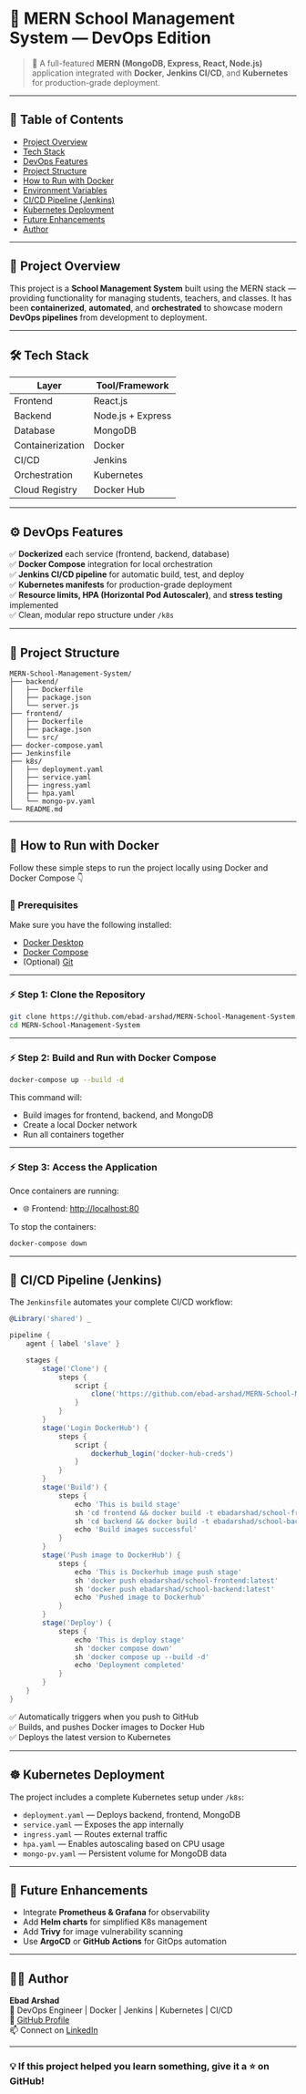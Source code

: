 # 🏫 MERN School Management System — DevOps Edition

> 🚀 A full-featured **MERN (MongoDB, Express, React, Node.js)** application integrated with **Docker**, **Jenkins CI/CD**, and **Kubernetes** for production-grade deployment.

---

## 📘 Table of Contents
- [Project Overview](#project-overview)
- [Tech Stack](#tech-stack)
- [DevOps Features](#devops-features)
- [Project Structure](#project-structure)
- [How to Run with Docker](#how-to-run-with-docker)
- [Environment Variables](#environment-variables)
- [CI/CD Pipeline (Jenkins)](#cicd-pipeline-jenkins)
- [Kubernetes Deployment](#kubernetes-deployment)
- [Future Enhancements](#future-enhancements)
- [Author](#author)

---

## 🧩 Project Overview

This project is a **School Management System** built using the MERN stack — providing functionality for managing students, teachers, and classes.
It has been **containerized**, **automated**, and **orchestrated** to showcase modern **DevOps pipelines** from development to deployment.

---

## 🛠 Tech Stack

| Layer | Tool/Framework |
|-------|----------------|
| Frontend | React.js |
| Backend | Node.js + Express |
| Database | MongoDB |
| Containerization | Docker |
| CI/CD | Jenkins |
| Orchestration | Kubernetes |
| Cloud Registry | Docker Hub |

---

## ⚙️ DevOps Features

✅ **Dockerized** each service (frontend, backend, database)  
✅ **Docker Compose** integration for local orchestration  
✅ **Jenkins CI/CD pipeline** for automatic build, test, and deploy  
✅ **Kubernetes manifests** for production-grade deployment  
✅ **Resource limits, HPA (Horizontal Pod Autoscaler)**, and **stress testing** implemented  
✅ Clean, modular repo structure under `/k8s`  

---

## 📁 Project Structure

```
MERN-School-Management-System/
├── backend/
│   ├── Dockerfile
│   ├── package.json
│   └── server.js
├── frontend/
│   ├── Dockerfile
│   ├── package.json
│   └── src/
├── docker-compose.yaml
├── Jenkinsfile
├── k8s/
│   ├── deployment.yaml
│   ├── service.yaml
│   ├── ingress.yaml
│   ├── hpa.yaml
│   └── mongo-pv.yaml
└── README.md
```

---

## 🐳 How to Run with Docker

Follow these simple steps to run the project locally using Docker and Docker Compose 👇

### 🧰 Prerequisites
Make sure you have the following installed:
- [Docker Desktop](https://www.docker.com/products/docker-desktop)
- [Docker Compose](https://docs.docker.com/compose/install/)
- (Optional) [Git](https://git-scm.com/)

---

### ⚡ Step 1: Clone the Repository

```bash
git clone https://github.com/ebad-arshad/MERN-School-Management-System.git
cd MERN-School-Management-System
```

---

### ⚡ Step 2: Build and Run with Docker Compose

```bash
docker-compose up --build -d
```

This command will:
- Build images for frontend, backend, and MongoDB
- Create a local Docker network
- Run all containers together

---

### ⚡ Step 3: Access the Application

Once containers are running:
- 🌐 Frontend: [http://localhost:80](http://localhost:80)

To stop the containers:
```bash
docker-compose down
```

---

## 🧱 CI/CD Pipeline (Jenkins)

The `Jenkinsfile` automates your complete CI/CD workflow:

```groovy
@Library('shared') _

pipeline {
    agent { label 'slave' }

    stages {
        stage('Clone') {
            steps {
                script {
                    clone('https://github.com/ebad-arshad/MERN-School-Management-System', 'main')
                }
            }
        }
        stage('Login DockerHub') {
            steps {
                script {
                    dockerhub_login('docker-hub-creds')
                }
            }
        }
        stage('Build') {
            steps {
                echo 'This is build stage'
                sh 'cd frontend && docker build -t ebadarshad/school-frontend:latest .'
                sh 'cd backend && docker build -t ebadarshad/school-backend:latest .'
                echo 'Build images successful'
            }
        }
        stage('Push image to DockerHub') {
            steps {
                echo 'This is Dockerhub image push stage'
                sh 'docker push ebadarshad/school-frontend:latest'
                sh 'docker push ebadarshad/school-backend:latest'
                echo 'Pushed image to Dockerhub'
            }
        }
        stage('Deploy') {
            steps {
                echo 'This is deploy stage'
                sh 'docker compose down'
                sh 'docker compose up --build -d'
                echo 'Deployment completed'
            }
        }
    }
}
```

✅ Automatically triggers when you push to GitHub  
✅ Builds, and pushes Docker images to Docker Hub  
✅ Deploys the latest version to Kubernetes  

---

## ☸️ Kubernetes Deployment

The project includes a complete Kubernetes setup under `/k8s`:

- `deployment.yaml` — Deploys backend, frontend, MongoDB
- `service.yaml` — Exposes the app internally
- `ingress.yaml` — Routes external traffic
- `hpa.yaml` — Enables autoscaling based on CPU usage
- `mongo-pv.yaml` — Persistent volume for MongoDB data

---

## 🧠 Future Enhancements

- Integrate **Prometheus & Grafana** for observability  
- Add **Helm charts** for simplified K8s management  
- Add **Trivy** for image vulnerability scanning  
- Use **ArgoCD** or **GitHub Actions** for GitOps automation  

---

## 👨‍💻 Author

**Ebad Arshad**  
📍 DevOps Engineer | Docker | Jenkins | Kubernetes | CI/CD  
🔗 [GitHub Profile](https://github.com/ebad-arshad)  
📫 Connect on [LinkedIn](https://linkedin.com/in/ebadarshad)

---

### 💡 If this project helped you learn something, give it a ⭐ on GitHub!
